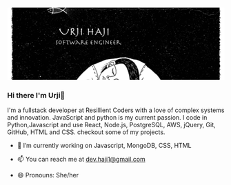 
![img.jpeg](img.jpeg)







### Hi there I'm Urji👋


I'm a fullstack developer at Resillient Coders with a love of complex systems and innovation. JavaScript and python is my current passion. I code in Python,Javascript and use React, Node.js, PostgreSQL, AWS, jQuery, Git, GitHub, HTML and CSS. 
checkout some of my projects.

- 🔭 I’m currently working on Javascript, MongoDB, CSS, HTML

- 📫 You can reach me at dev.haji1@gmail.com
- 😄 Pronouns: She/her

